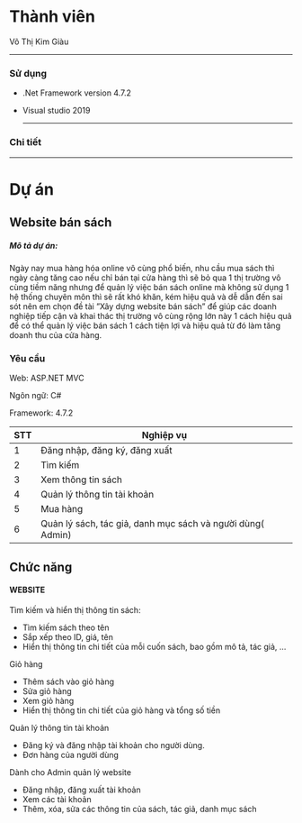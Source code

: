 # Thành viên
Võ Thị Kim Giàu

-----------------------------------------------
### Sử dụng
- .Net Framework version 4.7.2
- Visual studio 2019
 
  -----------------------------------------------
### Chi tiết

-----------------------------------------------
# Dự án

## Website bán sách
<h5>Mô tả dự án: </h5>
<p>Ngày nay mua hàng hóa online vô cùng phổ biến, nhu cầu mua sách thì ngày càng tăng cao nếu chỉ bán tại cửa hàng thì sẽ bỏ qua 1 thị trường vô cùng tiềm năng nhưng để quản lý việc bán sách online mà không sử dụng 1 hệ thống chuyên môn thì sẽ rất khó khăn, kém hiệu quả và dễ dẫn đến sai sót nên em chọn đề tài ”Xây dựng website bán sách” để giúp các doanh nghiệp tiếp cận và khai thác thị trường vô cùng rộng lớn này 1 cách hiệu quả để có thể quản lý việc bán sách 1 cách tiện lợi và hiệu quả từ đó làm tăng doanh thu của cửa hàng.</p>

### Yêu cầu
<p>Web: ASP.NET MVC</p>
<p>Ngôn ngữ: C#</p>
<p>Framework: 4.7.2</p>

| STT | Nghiệp vụ                                                                                            |
|-----|------------------------------------------------------------------------------------------------------|
| 1   | Đăng nhập, đăng ký, đăng xuất                                                                        |
| 2   | Tìm kiếm                                                                                             |
| 3   | Xem thông tin sách                                                                                   |
| 4   | Quản lý thông tin tài khoản                                                                          |
| 5   | Mua hàng                                                                                             |
| 6   | Quản lý sách, tác giả, danh mục sách và người dùng( Admin)                                           |

## Chức năng

#### WEBSITE
<p>Tìm kiếm và hiển thị thông tin sách:</p>
<ul>
  <li>Tìm kiếm sách theo tên</li>
  <li>Sắp xếp theo ID, giá, tên</li>
  <li>Hiển thị thông tin chi tiết của mỗi cuốn sách, bao gồm mô tả, tác giả, ...</li>
</ul>
<p>
  Giỏ hàng
</p>
<ul>
  <li>Thêm sách vào giỏ hàng</li>
  <li>Sửa giỏ hàng</li>
  <li>Xem giỏ hàng</li>
	<li>Hiển thị thông tin chi tiết của giỏ hàng và tổng số tiền</li>
</ul>
<p>
 Quản lý thông tin tài khoản 
</p>
<ul>
<li>
    Đăng ký và đăng nhập tài khoản cho người dùng.
  </li>
<li>Đơn hàng của người dùng</li>
</ul>
<p>
 Dành cho Admin quản lý website
</p>
<ul>
  <li>Đăng nhập, đăng xuất tài khoản</li>
  <li>Xem các tài khoản</li>
  <li>Thêm, xóa, sửa các thông tin của sách, tác giả, danh mục sách</li>
</ul>
